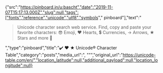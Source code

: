 {"src":"https://pinboard.in/u:bascht","date":"2019-11-07T15:17:13.000Z","slug":null,"tags":["fonts","reference","unicode","utf8","symbols"," pinboard"],"text":"<blockquote>Unicode character search web service. Find, copy and paste your favorite characters: 😎 Emoji, ❤ Hearts, 💲 Currencies, → Arrows, ★ Stars and more 🚩</blockquote>","type":"pinboard","title":"✔️ ❤️ ★ Unicode® Character Table","category":"posts","media_url":", \"\"","original_url":"https://unicode-table.com/en/","location_latitude":null,"additional_payload":null,"location_longitude":null}
